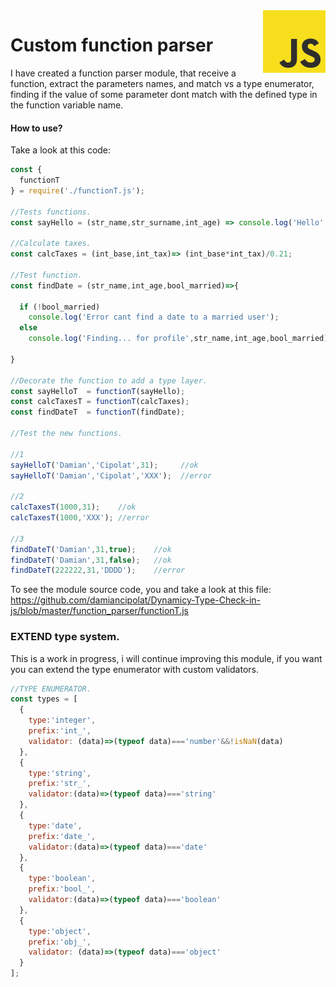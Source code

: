 <img src="https://github.com/damiancipolat/dynamicy-type-check-in-js/blob/master/doc/js-logo.png?raw=true" width="100px" align="right" />

# Custom function parser
I have created a function parser module, that receive a function, extract the parameters names, and match
vs a type enumerator, finding if the value of some parameter dont match with the defined type in the function variable name.

#### How to use?
Take a look at this code:

```js
const {
  functionT
} = require('./functionT.js');

//Tests functions.
const sayHello = (str_name,str_surname,int_age) => console.log('Hello',str_name,',',str_name,' age ',int_age);

//Calculate taxes.
const calcTaxes = (int_base,int_tax)=> (int_base*int_tax)/0.21;

//Test function.
const findDate = (str_name,int_age,bool_married)=>{

  if (!bool_married)
    console.log('Error cant find a date to a married user');
  else
    console.log('Finding... for profile',str_name,int_age,bool_married);

}

//Decorate the function to add a type layer.
const sayHelloT  = functionT(sayHello);
const calcTaxesT = functionT(calcTaxes);
const findDateT  = functionT(findDate);

//Test the new functions.

//1
sayHelloT('Damian','Cipolat',31);     //ok
sayHelloT('Damian','Cipolat','XXX');  //error

//2
calcTaxesT(1000,31);    //ok
calcTaxesT(1000,'XXX'); //error

//3
findDateT('Damian',31,true);    //ok
findDateT('Damian',31,false);   //ok
findDateT(222222,31,'DDDD');    //error
```
To see the module source code, you and take a look at this file: https://github.com/damiancipolat/Dynamicy-Type-Check-in-js/blob/master/function_parser/functionT.js

### EXTEND type system.
This is a work in progress, i will continue improving this module, if you want you can extend the type enumerator with
custom validators.

```js
//TYPE ENUMERATOR.
const types = [
  {
    type:'integer',
    prefix:'int_',
    validator: (data)=>(typeof data)==='number'&&!isNaN(data)
  },
  {
    type:'string',    
    prefix:'str_',
    validator:(data)=>(typeof data)==='string'
  },
  {
    type:'date',    
    prefix:'date_',
    validator:(data)=>(typeof data)==='date'
  },
  {
    type:'boolean',
    prefix:'bool_',
    validator:(data)=>(typeof data)==='boolean'
  },
  {
    type:'object',
    prefix:'obj_',
    validator: (data)=>(typeof data)==='object'
  }
];
```

